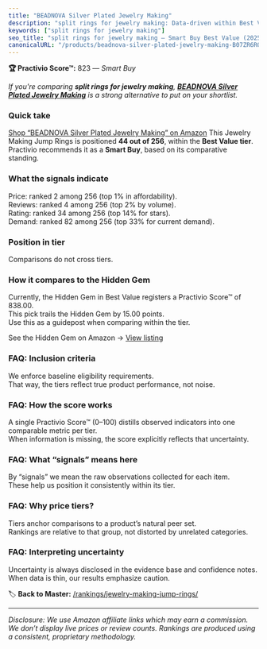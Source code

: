 ```yaml
---
title: "BEADNOVA Silver Plated Jewelry Making"
description: "split rings for jewelry making: Data-driven within Best Value ranking using the Practivio Score™. Positioned by quality, value, demand, findability, momentum."
keywords: ["split rings for jewelry making"]
seo_title: "split rings for jewelry making — Smart Buy Best Value (2025)"
canonicalURL: "/products/beadnova-silver-plated-jewelry-making-B07ZR6RQ2W/"
---
```


**🏆 Practivio Score™:** 823 — _Smart Buy_


*If you're comparing **split rings for jewelry making**, **[BEADNOVA Silver Plated Jewelry Making](https://www.amazon.com/dp/B07ZR6RQ2W?tag=practivio-20)** is a strong alternative to put on your shortlist.*
### Quick take
[Shop “BEADNOVA Silver Plated Jewelry Making” on Amazon](https://www.amazon.com/dp/B07ZR6RQ2W?tag=practivio-20)
This Jewelry Making Jump Rings is positioned **44 out of 256**, within the **Best Value tier**.  
Practivio recommends it as a **Smart Buy**, based on its comparative standing.

### What the signals indicate
Price: ranked 2 among 256 (top 1% in affordability).  
Reviews: ranked 4 among 256 (top 2% by volume).  
Rating: ranked 34 among 256 (top 14% for stars).  
Demand: ranked 82 among 256 (top 33% for current demand).

### Position in tier
Comparisons do not cross tiers.

### How it compares to the Hidden Gem
Currently, the Hidden Gem in Best Value registers a Practivio Score™ of 838.00.  
This pick trails the Hidden Gem by 15.00 points.  
Use this as a guidepost when comparing within the tier.  

See the Hidden Gem on Amazon → [View listing](https://www.amazon.com/dp/B098PKGK5X?tag=practivio-20)

### FAQ: Inclusion criteria
We enforce baseline eligibility requirements.  
That way, the tiers reflect true product performance, not noise.

### FAQ: How the score works
A single Practivio Score™ (0–100) distills observed indicators into one comparable metric per tier.  
When information is missing, the score explicitly reflects that uncertainty.

### FAQ: What “signals” means here
By “signals” we mean the raw observations collected for each item.  
These help us position it consistently within its tier.

### FAQ: Why price tiers?
Tiers anchor comparisons to a product’s natural peer set.  
Rankings are relative to that group, not distorted by unrelated categories.

### FAQ: Interpreting uncertainty
Uncertainty is always disclosed in the evidence base and confidence notes.  
When data is thin, our results emphasize caution.


🏷️ **Back to Master:** [/rankings/jewelry-making-jump-rings/](/rankings/jewelry-making-jump-rings/)

---
_Disclosure: We use Amazon affiliate links which may earn a commission. We don’t display live prices or review counts. Rankings are produced using a consistent, proprietary methodology._
